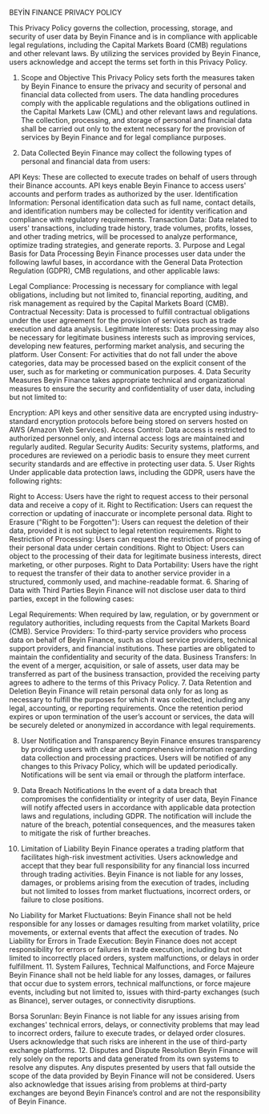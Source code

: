 BEYİN FINANCE PRIVACY POLICY

This Privacy Policy governs the collection, processing, storage, and security of user data by Beyin Finance and is in compliance with applicable legal regulations, including the Capital Markets Board (CMB) regulations and other relevant laws. By utilizing the services provided by Beyin Finance, users acknowledge and accept the terms set forth in this Privacy Policy.

1. Scope and Objective
This Privacy Policy sets forth the measures taken by Beyin Finance to ensure the privacy and security of personal and financial data collected from users. The data handling procedures comply with the applicable regulations and the obligations outlined in the Capital Markets Law (CML) and other relevant laws and regulations. The collection, processing, and storage of personal and financial data shall be carried out only to the extent necessary for the provision of services by Beyin Finance and for legal compliance purposes.

2. Data Collected
Beyin Finance may collect the following types of personal and financial data from users:

API Keys: These are collected to execute trades on behalf of users through their Binance accounts. API keys enable Beyin Finance to access users' accounts and perform trades as authorized by the user.
Identification Information: Personal identification data such as full name, contact details, and identification numbers may be collected for identity verification and compliance with regulatory requirements.
Transaction Data: Data related to users' transactions, including trade history, trade volumes, profits, losses, and other trading metrics, will be processed to analyze performance, optimize trading strategies, and generate reports.
3. Purpose and Legal Basis for Data Processing
Beyin Finance processes user data under the following lawful bases, in accordance with the General Data Protection Regulation (GDPR), CMB regulations, and other applicable laws:

Legal Compliance: Processing is necessary for compliance with legal obligations, including but not limited to, financial reporting, auditing, and risk management as required by the Capital Markets Board (CMB).
Contractual Necessity: Data is processed to fulfill contractual obligations under the user agreement for the provision of services such as trade execution and data analysis.
Legitimate Interests: Data processing may also be necessary for legitimate business interests such as improving services, developing new features, performing market analysis, and securing the platform.
User Consent: For activities that do not fall under the above categories, data may be processed based on the explicit consent of the user, such as for marketing or communication purposes.
4. Data Security Measures
Beyin Finance takes appropriate technical and organizational measures to ensure the security and confidentiality of user data, including but not limited to:

Encryption: API keys and other sensitive data are encrypted using industry-standard encryption protocols before being stored on servers hosted on AWS (Amazon Web Services).
Access Control: Data access is restricted to authorized personnel only, and internal access logs are maintained and regularly audited.
Regular Security Audits: Security systems, platforms, and procedures are reviewed on a periodic basis to ensure they meet current security standards and are effective in protecting user data.
5. User Rights
Under applicable data protection laws, including the GDPR, users have the following rights:

Right to Access: Users have the right to request access to their personal data and receive a copy of it.
Right to Rectification: Users can request the correction or updating of inaccurate or incomplete personal data.
Right to Erasure ("Right to be Forgotten"): Users can request the deletion of their data, provided it is not subject to legal retention requirements.
Right to Restriction of Processing: Users can request the restriction of processing of their personal data under certain conditions.
Right to Object: Users can object to the processing of their data for legitimate business interests, direct marketing, or other purposes.
Right to Data Portability: Users have the right to request the transfer of their data to another service provider in a structured, commonly used, and machine-readable format.
6. Sharing of Data with Third Parties
Beyin Finance will not disclose user data to third parties, except in the following cases:

Legal Requirements: When required by law, regulation, or by government or regulatory authorities, including requests from the Capital Markets Board (CMB).
Service Providers: To third-party service providers who process data on behalf of Beyin Finance, such as cloud service providers, technical support providers, and financial institutions. These parties are obligated to maintain the confidentiality and security of the data.
Business Transfers: In the event of a merger, acquisition, or sale of assets, user data may be transferred as part of the business transaction, provided the receiving party agrees to adhere to the terms of this Privacy Policy.
7. Data Retention and Deletion
Beyin Finance will retain personal data only for as long as necessary to fulfill the purposes for which it was collected, including any legal, accounting, or reporting requirements. Once the retention period expires or upon termination of the user’s account or services, the data will be securely deleted or anonymized in accordance with legal requirements.

8. User Notification and Transparency
Beyin Finance ensures transparency by providing users with clear and comprehensive information regarding data collection and processing practices. Users will be notified of any changes to this Privacy Policy, which will be updated periodically. Notifications will be sent via email or through the platform interface.

9. Data Breach Notifications
In the event of a data breach that compromises the confidentiality or integrity of user data, Beyin Finance will notify affected users in accordance with applicable data protection laws and regulations, including GDPR. The notification will include the nature of the breach, potential consequences, and the measures taken to mitigate the risk of further breaches.

10. Limitation of Liability
Beyin Finance operates a trading platform that facilitates high-risk investment activities. Users acknowledge and accept that they bear full responsibility for any financial loss incurred through trading activities. Beyin Finance is not liable for any losses, damages, or problems arising from the execution of trades, including but not limited to losses from market fluctuations, incorrect orders, or failure to close positions.

No Liability for Market Fluctuations: Beyin Finance shall not be held responsible for any losses or damages resulting from market volatility, price movements, or external events that affect the execution of trades.
No Liability for Errors in Trade Execution: Beyin Finance does not accept responsibility for errors or failures in trade execution, including but not limited to incorrectly placed orders, system malfunctions, or delays in order fulfillment.
11. System Failures, Technical Malfunctions, and Force Majeure
Beyin Finance shall not be held liable for any losses, damages, or failures that occur due to system errors, technical malfunctions, or force majeure events, including but not limited to, issues with third-party exchanges (such as Binance), server outages, or connectivity disruptions.

Borsa Sorunları: Beyin Finance is not liable for any issues arising from exchanges' technical errors, delays, or connectivity problems that may lead to incorrect orders, failure to execute trades, or delayed order closures. Users acknowledge that such risks are inherent in the use of third-party exchange platforms.
12. Disputes and Dispute Resolution
Beyin Finance will rely solely on the reports and data generated from its own systems to resolve any disputes. Any disputes presented by users that fall outside the scope of the data provided by Beyin Finance will not be considered. Users also acknowledge that issues arising from problems at third-party exchanges are beyond Beyin Finance’s control and are not the responsibility of Beyin Finance.
